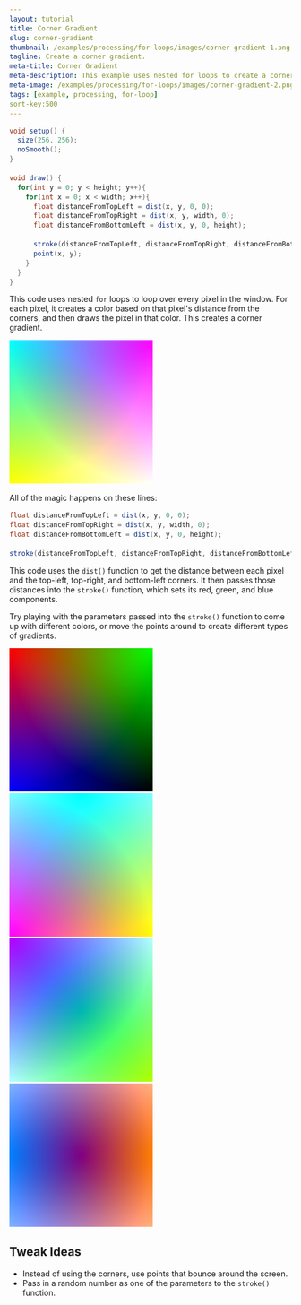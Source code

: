 ```yaml
---
layout: tutorial
title: Corner Gradient
slug: corner-gradient
thumbnail: /examples/processing/for-loops/images/corner-gradient-1.png
tagline: Create a corner gradient.
meta-title: Corner Gradient
meta-description: This example uses nested for loops to create a corner gradient.
meta-image: /examples/processing/for-loops/images/corner-gradient-2.png
tags: [example, processing, for-loop]
sort-key:500
---
```


```java
void setup() {
  size(256, 256);
  noSmooth();
}

void draw() {
  for(int y = 0; y < height; y++){
    for(int x = 0; x < width; x++){
      float distanceFromTopLeft = dist(x, y, 0, 0);
      float distanceFromTopRight = dist(x, y, width, 0);
      float distanceFromBottomLeft = dist(x, y, 0, height);
      
      stroke(distanceFromTopLeft, distanceFromTopRight, distanceFromBottomLeft);
      point(x, y);
    }
  }
}
```

This code uses nested `for` loops to loop over every pixel in the window. For each pixel, it creates a color based on that pixel's distance from the corners, and then draws the pixel in that color. This creates a corner gradient.

![gradient](/examples/processing/for-loops/images/corner-gradient-3.png)

All of the magic happens on these lines:

```java
float distanceFromTopLeft = dist(x, y, 0, 0);
float distanceFromTopRight = dist(x, y, width, 0);
float distanceFromBottomLeft = dist(x, y, 0, height);
      
stroke(distanceFromTopLeft, distanceFromTopRight, distanceFromBottomLeft);
```

This code uses the `dist()` function to get the distance between each pixel and the top-left, top-right, and bottom-left corners. It then passes those distances into the `stroke()` function, which sets its red, green, and blue components.

Try playing with the parameters passed into the `stroke()` function to come up with different colors, or move the points around to create different types of gradients.

![gradient](/examples/processing/for-loops/images/corner-gradient-4.png) ![gradient](/examples/processing/for-loops/images/corner-gradient-5.png) ![gradient](/examples/processing/for-loops/images/corner-gradient-6.png) ![gradient](/examples/processing/for-loops/images/corner-gradient-7.png)


## Tweak Ideas
- Instead of using the corners, use points that bounce around the screen.
- Pass in a random number as one of the parameters to the `stroke()` function.
